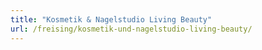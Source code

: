 ```yaml
---
title: "Kosmetik & Nagelstudio Living Beauty"
url: /freising/kosmetik-und-nagelstudio-living-beauty/
---
```


